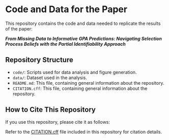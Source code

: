 # Code and Data for the Paper

This repository contains the code and data needed to replicate the results of the paper:

**_From Missing Data to Informative GPA Predictions: Navigating Selection Process Beliefs with the Partial Identifiability Approach_**

## Repository Structure

- `code/`: Scripts used for data analysis and figure generation.
- `data/`: Dataset used in the analysis.
- `README.md`: This file, containing general information about the repository.
- `CITATION.cff`: This file, containing general information about the repository.

## How to Cite This Repository

If you use this repository, please cite it as follows:

Refer to the [CITATION.cff](./CITATION.cff) file included in this repository for citation details.


